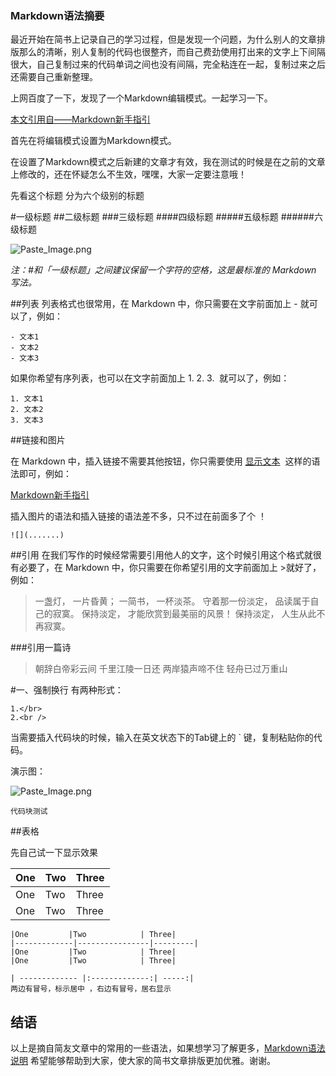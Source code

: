 ### Markdown语法摘要

最近开始在简书上记录自己的学习过程，但是发现一个问题，为什么别人的文章排版那么的清晰，别人复制的代码也很整齐，而自己费劲使用打出来的文字上下间隔很大，自己复制过来的代码单词之间也没有间隔，完全粘连在一起，复制过来之后还需要自己重新整理。

上网百度了一下，发现了一个Markdown编辑模式。一起学习一下。

[本文引用自——Markdown新手指引](http://www.jianshu.com/p/q81RER/)

首先在将编辑模式设置为Markdown模式。

在设置了Markdown模式之后新建的文章才有效，我在测试的时候是在之前的文章上修改的，还在怀疑怎么不生效，嘿嘿，大家一定要注意哦！


先看这个标题  分为六个级别的标题

#一级标题
##二级标题
###三级标题
####四级标题
#####五级标题
######六级标题             
                     
![Paste_Image.png](http://upload-images.jianshu.io/upload_images/3029820-8617555cfa70263f.png?imageMogr2/auto-orient/strip%7CimageView2/2/w/1240)

*注：#和「一级标题」之间建议保留一个字符的空格，这是最标准的 Markdown 写法。*

##列表
列表格式也很常用，在 Markdown 中，你只需要在文字前面加上 - 就可以了，例如：

```
- 文本1
- 文本2
- 文本3
```
如果你希望有序列表，也可以在文字前面加上 1. 2. 3.
 就可以了，例如：
```
1. 文本1
2. 文本2 
3. 文本3
```

##链接和图片

在 Markdown 中，插入链接不需要其他按钮，你只需要使用 [显示文本](链接地址)
 这样的语法即可，例如：

[Markdown新手指引](http://www.jianshu.com/p/q81RER/)

插入图片的语法和插入链接的语法差不多，只不过在前面多了个 ！

```
![](.......)
```

##引用
在我们写作的时候经常需要引用他人的文字，这个时候引用这个格式就很有必要了，在 Markdown 中，你只需要在你希望引用的文字前面加上 >就好了，例如：

>一盏灯， 一片昏黄； 一简书， 一杯淡茶。 守着那一份淡定， 品读属于自己的寂寞。 保持淡定， 才能欣赏到最美丽的风景！ 保持淡定， 人生从此不再寂寞。

###引用一篇诗

>朝辞白帝彩云间
>千里江陵一日还
>两岸猿声啼不住
>轻舟已过万重山


#一、强制换行
有两种形式：
```
1.</br>
2.<br />
```




当需要插入代码块的时候，输入在英文状态下的Tab键上的 ` 键，复制粘贴你的代码。 

演示图：


![Paste_Image.png](http://upload-images.jianshu.io/upload_images/3029820-d35a6917186671a8.png?imageMogr2/auto-orient/strip%7CimageView2/2/w/1240)

```
代码块测试
```

##表格

先自己试一下显示效果

| One  | Two  | Three |
| ---- | ---- | ----- |
| One  | Two  | Three |
| One  | Two  | Three |

```
|One         |Two            | Three|
|-------------|----------------|---------|
|One         |Two            | Three|
|One         |Two            | Three|
```


```
| ------------- |:-------------:| -----:|
两边有冒号，标示居中 ，右边有冒号，居右显示

```

## 结语

以上是摘自简友文章中的常用的一些语法，如果想学习了解更多，[Markdown语法说明](http://wowubuntu.com/markdown/)
希望能够帮助到大家，使大家的简书文章排版更加优雅。谢谢。